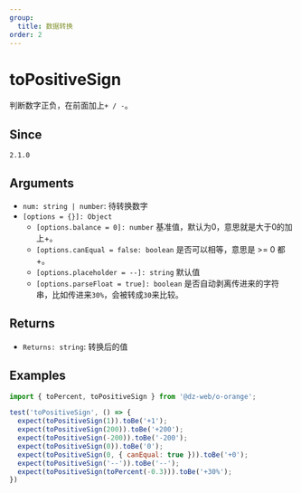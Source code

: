 ```yaml
---
group:
  title: 数据转换
order: 2
---
```


# toPositiveSign

判断数字正负，在前面加上`+ / -`。

## Since

`2.1.0`

## Arguments

- `num: string | number`: 待转换数字
- `[options = {}]: Object`
  - `[options.balance = 0]: number` 基准值，默认为0，意思就是大于0的加上+。
  - `[options.canEqual = false: boolean` 是否可以相等，意思是 >= 0 都 +。
  - `[options.placeholder = --]: string` 默认值
  - `[options.parseFloat = true]: boolean` 是否自动剥离传进来的字符串，比如传进来`30%`，会被转成`30`来比较。

## Returns

- `Returns: string`: 转换后的值

## Examples

```js
import { toPercent, toPositiveSign } from '@dz-web/o-orange';

test('toPositiveSign', () => {
  expect(toPositiveSign(1)).toBe('+1');
  expect(toPositiveSign(200)).toBe('+200');
  expect(toPositiveSign(-200)).toBe('-200');
  expect(toPositiveSign(0)).toBe('0');
  expect(toPositiveSign(0, { canEqual: true })).toBe('+0');
  expect(toPositiveSign('--')).toBe('--');
  expect(toPositiveSign(toPercent(-0.3))).toBe('+30%');
})
```
